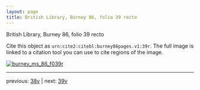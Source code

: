 ```yaml
---
layout: page
title: British Library, Burney 86, folio 39 recto
---
```


British Library, Burney 86, folio 39 recto

Cite this object as `urn:cite2:citebl:burney86pages.v1:39r`.  The full image is linked to a citation tool you can use to cite regions of the image.

[![burney_ms_86_f039r](http://www.homermultitext.org/iipsrv?IIIF=/project/homer/pyramidal/deepzoom/citebl/burney86imgs/v1/burney_ms_86_f039r.tif/full/800,/0/default.jpg)](http://www.homermultitext.org/ict2/?urn=urn:cite2:citebl:burney86imgs.v1:burney_ms_86_f039r) 

---

previous:  [38v](../38v/) | next: [39v](../39v/)